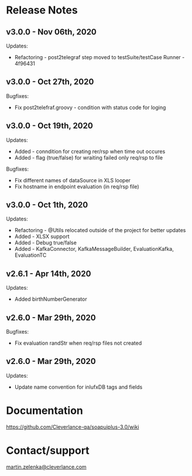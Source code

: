 ﻿# Release Notes

## v3.0.0 - Nov 06th, 2020

Updates:
 
- Refactoring - post2telegraf step moved to testSuite/testCase Runner - 4f96431


## v3.0.0 - Oct 27th, 2020

Bugfixes:

- Fix post2telefraf.groovy - condition with status code for loging

## v3.0.0 - Oct 19th, 2020

Updates: 

- Added - conndition for creating rer/rsp when time out occures
- Added - flag (true/false) for wraiting failed only req/rsp to file

Bugfixes: 

- Fix different names of dataSource in XLS looper
- Fix hostname in endpoint evaluation (in req/rsp file)



## v3.0.0 - Oct 1th, 2020

Updates: 

- Refactoring - @Utils relocated outside of the project for better updates 
- Added - XLSX support
- Added - Debug true/false
- Added - KafkaConnector, KafkaMessageBuilder, EvaluationKafka, EvaluationTC


## v2.6.1 - Apr 14th, 2020

Updates: 

- Added birthNumberGenerator


## v2.6.0 - Mar 29th, 2020

Bugfixes: 

- Fix evaluation randStr when req/rsp files not created

## v2.6.0 - Mar 29th, 2020

Updates: 

- Update name convention for inlufxDB tags and fields





# Documentation

https://github.com/Cleverlance-qa/soapuiplus-3.0/wiki

# Contact/support

martin.zelenka@cleverlance.com
